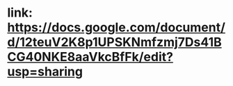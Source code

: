 # link: https://docs.google.com/document/d/12teuV2K8p1UPSKNmfzmj7Ds41BCG40NKE8aaVkcBfFk/edit?usp=sharing
